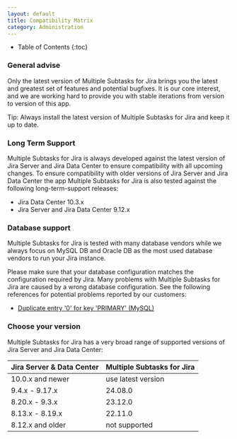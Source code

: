 ```yaml
---
layout: default
title: Compatibility Matrix
category: Administration
---
```


* Table of Contents
{:toc}

### General advise

Only the latest version of Multiple Subtasks for Jira brings you the latest and greatest set of features and potential bugfixes.
It is our core interest, and we are working hard to provide you with stable iterations from version to version of this app.

Tip: Always install the latest version of Multiple Subtasks for Jira and keep it up to date.

### Long Term Support

Multiple Subtasks for Jira is always developed against the latest version of Jira Server and Jira Data Center to ensure compatibility with all upcoming changes.
To ensure compatibility with older versions of Jira Server and Jira Data Center the app Multiple Subtasks for Jira is also tested against the following long-term-support releases:

* Jira Data Center 10.3.x
* Jira Server and Jira Data Center 9.12.x

### Database support

Multiple Subtasks for Jira is tested with many database vendors while we always focus on MySQL DB and Oracle DB as the most used database vendors to run your Jira instance.

Please make sure that your database configuration matches the configuration required by Jira.
Many problems with Multiple Subtasks for Jira are caused by a wrong database configuration.
See the following references for potential problems reported by our customers:

* [Duplicate entry '0' for key 'PRIMARY' (MySQL)](https://confluence.atlassian.com/jirakb/duplicate-entry-errors-in-logs-after-upgrading-jira-server-with-mysql-database-646251198.html)

### Choose your version

Multiple Subtasks for Jira has a very broad range of supported versions of Jira Server and Jira Data Center:

| Jira Server & Data Center | Multiple Subtasks for Jira |
|---------------------------|----------------------------|
| 10.0.x and newer          | use latest version         |
| 9.4.x - 9.17.x            | 24.08.0                    |
| 8.20.x - 9.3.x            | 23.12.0                    |
| 8.13.x - 8.19.x           | 22.11.0                    |
| 8.12.x and older          | not supported              |

